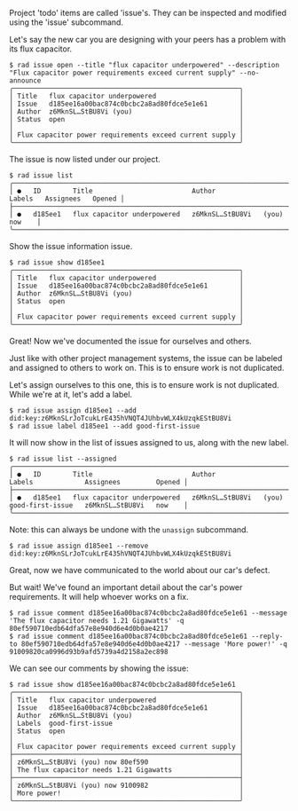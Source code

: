 Project 'todo' items are called 'issue's.  They can be inspected and modified
using the 'issue' subcommand.

Let's say the new car you are designing with your peers has a problem with its flux capacitor.

```
$ rad issue open --title "flux capacitor underpowered" --description "Flux capacitor power requirements exceed current supply" --no-announce
╭─────────────────────────────────────────────────────────╮
│ Title   flux capacitor underpowered                     │
│ Issue   d185ee16a00bac874c0bcbc2a8ad80fdce5e1e61        │
│ Author  z6MknSL…StBU8Vi (you)                           │
│ Status  open                                            │
│                                                         │
│ Flux capacitor power requirements exceed current supply │
╰─────────────────────────────────────────────────────────╯
```

The issue is now listed under our project.

```
$ rad issue list
╭───────────────────────────────────────────────────────────────────────────────────────────────────╮
│ ●   ID        Title                         Author                    Labels   Assignees   Opened │
├───────────────────────────────────────────────────────────────────────────────────────────────────┤
│ ●   d185ee1   flux capacitor underpowered   z6MknSL…StBU8Vi   (you)                        now    │
╰───────────────────────────────────────────────────────────────────────────────────────────────────╯
```

Show the issue information issue.

```
$ rad issue show d185ee1
╭─────────────────────────────────────────────────────────╮
│ Title   flux capacitor underpowered                     │
│ Issue   d185ee16a00bac874c0bcbc2a8ad80fdce5e1e61        │
│ Author  z6MknSL…StBU8Vi (you)                           │
│ Status  open                                            │
│                                                         │
│ Flux capacitor power requirements exceed current supply │
╰─────────────────────────────────────────────────────────╯
```


Great! Now we've documented the issue for ourselves and others.

Just like with other project management systems, the issue can be
labeled and assigned to others to work on. This is to ensure work is
not duplicated.

Let's assign ourselves to this one, this is to ensure work is not
duplicated. While we're at it, let's add a label.

```
$ rad issue assign d185ee1 --add did:key:z6MknSLrJoTcukLrE435hVNQT4JUhbvWLX4kUzqkEStBU8Vi
$ rad issue label d185ee1 --add good-first-issue
```

It will now show in the list of issues assigned to us, along with the new label.

```
$ rad issue list --assigned
╭───────────────────────────────────────────────────────────────────────────────────────────────────────────────────╮
│ ●   ID        Title                         Author                    Labels             Assignees         Opened │
├───────────────────────────────────────────────────────────────────────────────────────────────────────────────────┤
│ ●   d185ee1   flux capacitor underpowered   z6MknSL…StBU8Vi   (you)   good-first-issue   z6MknSL…StBU8Vi   now    │
╰───────────────────────────────────────────────────────────────────────────────────────────────────────────────────╯
```

Note: this can always be undone with the `unassign` subcommand.

```
$ rad issue assign d185ee1 --remove did:key:z6MknSLrJoTcukLrE435hVNQT4JUhbvWLX4kUzqkEStBU8Vi
```

Great, now we have communicated to the world about our car's defect.

But wait! We've found an important detail about the car's power requirements.
It will help whoever works on a fix.

```
$ rad issue comment d185ee16a00bac874c0bcbc2a8ad80fdce5e1e61 --message 'The flux capacitor needs 1.21 Gigawatts' -q
80ef590710edb64dfa57e8e940d6e4d0b0ae4217
$ rad issue comment d185ee16a00bac874c0bcbc2a8ad80fdce5e1e61 --reply-to 80ef590710edb64dfa57e8e940d6e4d0b0ae4217 --message 'More power!' -q
91009820ca0996d93b9afd5739a4d2158a2ec898
```

We can see our comments by showing the issue:

```
$ rad issue show d185ee16a00bac874c0bcbc2a8ad80fdce5e1e61
╭─────────────────────────────────────────────────────────╮
│ Title   flux capacitor underpowered                     │
│ Issue   d185ee16a00bac874c0bcbc2a8ad80fdce5e1e61        │
│ Author  z6MknSL…StBU8Vi (you)                           │
│ Labels  good-first-issue                                │
│ Status  open                                            │
│                                                         │
│ Flux capacitor power requirements exceed current supply │
├─────────────────────────────────────────────────────────┤
│ z6MknSL…StBU8Vi (you) now 80ef590                       │
│ The flux capacitor needs 1.21 Gigawatts                 │
├─────────────────────────────────────────────────────────┤
│ z6MknSL…StBU8Vi (you) now 9100982                       │
│ More power!                                             │
╰─────────────────────────────────────────────────────────╯
```
